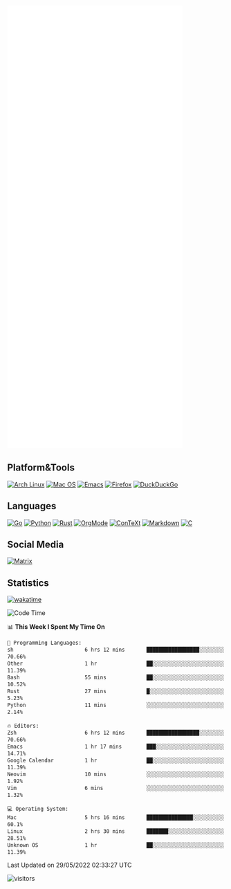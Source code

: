 ![Metrics](https://github.com/SteamedFish/SteamedFish/blob/master/github-metrics.svg)

## Platform&Tools

[![Arch Linux](https://img.shields.io/badge/ArchLinux-1793D1?logo=arch-linux&logoColor=fff&style=flat-square)](https://archlinux.org/)
[![Mac OS](https://img.shields.io/badge/MacOS-000000?style=flat-square&logo=macos&logoColor=F0F0F0)](https://www.apple.com/macos/)
[![Emacs](https://img.shields.io/badge/Emacs-%237F5AB6.svg?&style=flat-square&logo=gnu-emacs&logoColor=white)](https://www.gnu.org/software/emacs/)
[![Firefox](https://img.shields.io/badge/Firefox-FF7139?style=flat-square&logo=Firefox-Browser&logoColor=white)](https://firefox.com/)
[![DuckDuckGo](https://img.shields.io/badge/DuckDuckGo-DE5833?style=flat-square&logo=DuckDuckGo&logoColor=white)](https://duckduckgo.com/)

## Languages

[![Go](https://img.shields.io/badge/Golang-%2300ADD8.svg?style=flat-square&logo=go&logoColor=white)](https://golang.org/)
[![Python](https://img.shields.io/badge/Python-3670A0?style=flat-square&logo=python&logoColor=ffdd54)](https://www.python.org/)
[![Rust](https://img.shields.io/badge/Rust-%23000000.svg?style=flat-square&logo=rust&logoColor=white)](https://www.rust-lang.org/)
[![OrgMode](https://img.shields.io/badge/OrgMode-%23000000.svg?style=flat-square&logo=org&logoColor=white)](https://orgmode.org/)
[![ConTeXt](https://img.shields.io/badge/ConTeXt-%23008080.svg?style=flat-square&logo=latex&logoColor=white)](https://contextgarden.net/)
[![Markdown](https://img.shields.io/badge/MarkDown-%23000000.svg?style=flat-square&logo=markdown&logoColor=white)](https://daringfireball.net/projects/markdown/)
[![C](https://img.shields.io/badge/C-%2300599C.svg?style=flat-square&logo=c&logoColor=white)](https://www.iso.org/standard/74528.html)

## Social Media

[![Matrix](https://img.shields.io/badge/SteamedFish-2CA5E0?style=social&logo=matrix&logoColor=black)](https://matrix.to/#/@i:steamedfish.org)

## Statistics
[![wakatime](https://wakatime.com/badge/user/168280d6-fcf2-4b4f-ad3a-dc4612f35b38.svg)](https://wakatime.com/@168280d6-fcf2-4b4f-ad3a-dc4612f35b38)

<!--START_SECTION:waka-->
![Code Time](http://img.shields.io/badge/Code%20Time-1%2C828%20hrs%2030%20mins-blue)

📊 **This Week I Spent My Time On** 

```text
💬 Programming Languages: 
sh                       6 hrs 12 mins       █████████████████░░░░░░░░   70.66% 
Other                    1 hr                ██░░░░░░░░░░░░░░░░░░░░░░░   11.39% 
Bash                     55 mins             ██░░░░░░░░░░░░░░░░░░░░░░░   10.52% 
Rust                     27 mins             █░░░░░░░░░░░░░░░░░░░░░░░░   5.23% 
Python                   11 mins             ░░░░░░░░░░░░░░░░░░░░░░░░░   2.14%

🔥 Editors: 
Zsh                      6 hrs 12 mins       █████████████████░░░░░░░░   70.66% 
Emacs                    1 hr 17 mins        ███░░░░░░░░░░░░░░░░░░░░░░   14.71% 
Google Calendar          1 hr                ██░░░░░░░░░░░░░░░░░░░░░░░   11.39% 
Neovim                   10 mins             ░░░░░░░░░░░░░░░░░░░░░░░░░   1.92% 
Vim                      6 mins              ░░░░░░░░░░░░░░░░░░░░░░░░░   1.32%

💻 Operating System: 
Mac                      5 hrs 16 mins       ███████████████░░░░░░░░░░   60.1% 
Linux                    2 hrs 30 mins       ███████░░░░░░░░░░░░░░░░░░   28.51% 
Unknown OS               1 hr                ██░░░░░░░░░░░░░░░░░░░░░░░   11.39%

```


 Last Updated on 29/05/2022 02:33:27 UTC
<!--END_SECTION:waka-->

![visitors](https://visitor-badge.laobi.icu/badge?page_id=SteamedFish.SteamedFish)
